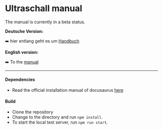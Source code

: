 # Ultraschall manual

The manual is currently in a beta status.

**Deutsche Version:**

➡️ hier entlang geht es um [Handbuch](https://ultraschall.github.io/ultraschall-manual/docs/introduction)

**English version:**

➡️ To the [manual](https://ultraschall.github.io/ultraschall-manual/en/)

---

#### Dependencies
- Read the official installation manual of docusaurus [here](https://docusaurus.io/docs/installation)
#### Build
- Clone the repository
- Change to the directory and run `npm install`.
- To start the local test server, run `npm run start`.
